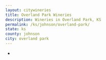 ```yaml
---
layout: citywineries
title: Overland Park Wineries
description: Wineries in Overland Park, KS
permalink: /ks/johnson/overland-park/
state: ks
county: johnson
city: overland park
---
```

-
